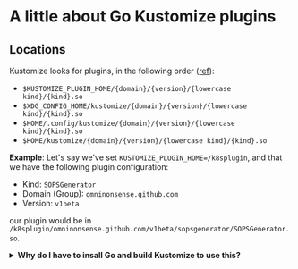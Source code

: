 # A little about Go Kustomize plugins

## Locations

Kustomize looks for plugins, in the following order ([ref](https://sigs.k8s.io/kustomize/api/konfig/plugins.go#L69-L102)):

- `$KUSTOMIZE_PLUGIN_HOME/{domain}/{version}/{lowercase kind}/{kind}.so`
- `$XDG_CONFIG_HOME/kustomize/{domain}/{version}/{lowercase kind}/{kind}.so`
- `$HOME/.config/kustomize/{domain}/{version}/{lowercase kind}/{kind}.so`
- `$HOME/kustomize/{domain}/{version}/{lowercase kind}/{kind}.so`

**Example**: Let's say we've set `KUSTOMIZE_PLUGIN_HOME=/k8splugin`, and that we have the following plugin configuration:

- Kind: `SOPSGenerator`
- Domain (Group): `omninonsense.github.com`
- Version: `v1beta`

our plugin would be in `/k8splugin/omninonsense.github.com/v1beta/sopsgenerator/SOPSGenerator.so`.

<details>
<summary><strong>Why do I have to insall Go and build Kustomize to use this?</strong></summary>

It boils down to two reason:

The first one is that `kubectl` is slow with adding/updating features, so the version of the Kustomize API in
it is a bit older

The second reason is that, even if you were to download the latest `kustomize` from the GitHub's release page, it
is compiled by Go with `CGO_ENABLED=0`, which means that the go `plugin` package is compiled with with a stub implementation,
which just returns the error: `plugin: not implemented` ([source](https://golang.org/src/plugin/plugin_stubs.go)).

This is probably a sidefect of wanting to avoid compilation skew problems associated dynamic linking?

</details>
